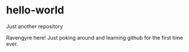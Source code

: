 # hello-world
Just another repository

Ravengyre here! Just poking around and learning github for the first time ever.
